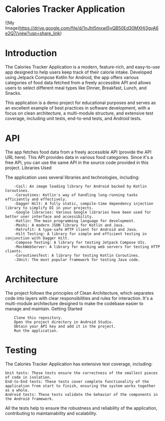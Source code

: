  # Calories Tracker Application
 ![My Image(https://drive.google.com/file/d/1nJht5mxwl5yQB50Ed30MXHj3gyA6e2Q7/view?usp=share_link)
 
# Introduction

The Calories Tracker Application is a modern, feature-rich, and easy-to-use app designed to help users keep track of their calorie intake. Developed using Jetpack Compose Kotlin for Android, the app offers various categories of food data fetched from a freely accessible API and allows users to select different meal types like Dinner, Breakfast, Lunch, and Snacks.

This application is a demo project for educational purposes and serves as an excellent example of best practices in software development, with a focus on clean architecture, a multi-module structure, and extensive test coverage, including unit tests, end-to-end tests, and Android tests.

# API

The app fetches food data from a freely accessible API (provide the API URL here). This API provides data in various food categories. Since it's a free API, you can use the same API in the source code provided in this project.
Libraries Used

The application uses several libraries and technologies, including:
```
    -Coil: An image loading library for Android backed by Kotlin Coroutines.
    -Coroutines: Kotlin's way of handling long-running tasks efficiently and effectively.
    -Dagger Hilt: A fully static, compile-time dependency injection library to simplify DI in your projects.
    -Google libraries: Various Google libraries have been used for better user interface and accessibility.
    -Kotlin: The main programming language for development.
    -Moshi: A modern JSON library for Kotlin and Java.
    -Retrofit: A type-safe HTTP client for Android and Java.
    -Hilt Testing: A library for simple and efficient testing in conjunction with Dagger Hilt.
    -Compose Testing: A library for testing Jetpack Compose UIs.
    -MockWebServer: A library for mocking web servers for testing HTTP clients.
    -CoroutinesTest: A library for testing Kotlin Coroutines.
    -JUnit: The most popular framework for testing Java code.
```
# Architecture

The project follows the principles of Clean Architecture, which separates code into layers with clear responsibilities and rules for interaction. It's a multi-module architecture designed to make the codebase easier to manage and maintain.
Getting Started
```
    Clone this repository.
    Open the project directory in Android Studio.
    Obtain your API key and add it in the project.
    Run the application.
```
   #  Testing

The Calories Tracker Application has extensive test coverage, including:

    Unit tests: These tests ensure the correctness of the smallest pieces of code in isolation.
    End-to-End tests: These tests cover complete functionality of the application from start to finish, ensuring the system works together as a whole.
    Android tests: These tests validate the behavior of the components in the Android framework.

All the tests help to ensure the robustness and reliability of the application, contributing to maintainability and scalability.
